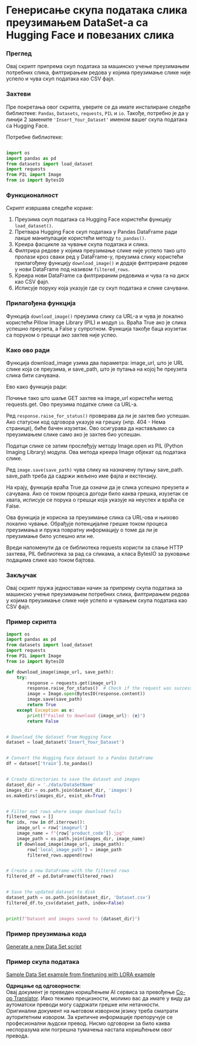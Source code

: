 <!--
CO_OP_TRANSLATOR_METADATA:
{
  "original_hash": "3cd0b727945d57998f1096763df56a84",
  "translation_date": "2025-07-17T05:52:29+00:00",
  "source_file": "md/03.FineTuning/CreatingSampleData.md",
  "language_code": "sr"
}
-->
# Генерисање скупа података слика преузимањем DataSet-а са Hugging Face и повезаних слика

### Преглед

Овај скрипт припрема скуп података за машинско учење преузимањем потребних слика, филтрирањем редова у којима преузимање слике није успело и чува скуп података као CSV фајл.

### Захтеви

Пре покретања овог скрипта, уверите се да имате инсталиране следеће библиотеке: `Pandas`, `Datasets`, `requests`, `PIL` и `io`. Такође, потребно је да у линији 2 замените `'Insert_Your_Dataset'` именом вашег скупа података са Hugging Face.

Потребне библиотеке:

```python

import os
import pandas as pd
from datasets import load_dataset
import requests
from PIL import Image
from io import BytesIO
```

### Функционалност

Скрипт извршава следеће кораке:

1. Преузима скуп података са Hugging Face користећи функцију `load_dataset()`.
2. Претвара Hugging Face скуп података у Pandas DataFrame ради лакше манипулације користећи методу `to_pandas()`.
3. Креира фасцикле за чување скупа података и слика.
4. Филтрира редове у којима преузимање слике није успело тако што пролази кроз сваки ред у DataFrame-у, преузима слику користећи прилагођену функцију `download_image()` и додаје филтриране редове у нови DataFrame под називом `filtered_rows`.
5. Креира нови DataFrame са филтрираним редовима и чува га на диск као CSV фајл.
6. Исписује поруку која указује где су скуп података и слике сачувани.

### Прилагођена функција

Функција `download_image()` преузима слику са URL-а и чува је локално користећи Pillow Image Library (PIL) и модул `io`. Враћа True ако је слика успешно преузета, а False у супротном. Функција такође баца изузетак са поруком о грешци ако захтев није успео.

### Како ово ради

Функција download_image узима два параметра: image_url, што је URL слике која се преузима, и save_path, што је путања на којој ће преузета слика бити сачувана.

Ево како функција ради:

Почиње тако што шаље GET захтев на image_url користећи метод requests.get. Ово преузима податке слике са URL-а.

Ред `response.raise_for_status()` проверава да ли је захтев био успешан. Ако статусни код одговора указује на грешку (нпр. 404 - Нема странице), биће бачен изузетак. Ово осигурава да настављамо са преузимањем слике само ако је захтев био успешан.

Податци слике се затим прослеђују методу Image.open из PIL (Python Imaging Library) модула. Ова метода креира Image објекат од података слике.

Ред `image.save(save_path)` чува слику на назначену путању save_path. save_path треба да садржи жељено име фајла и екстензију.

На крају, функција враћа True да означи да је слика успешно преузета и сачувана. Ако се током процеса догоди било каква грешка, изузетак се хвата, исписује се порука о грешци која указује на неуспех и враћа се False.

Ова функција је корисна за преузимање слика са URL-ова и њихово локално чување. Обрађује потенцијалне грешке током процеса преузимања и пружа повратну информацију о томе да ли је преузимање било успешно или не.

Вреди напоменути да се библиотека requests користи за слање HTTP захтева, PIL библиотека за рад са сликама, а класа BytesIO за руковање подацима слике као током бајтова.

### Закључак

Овај скрипт пружа једноставан начин за припрему скупа података за машинско учење преузимањем потребних слика, филтрирањем редова у којима преузимање слике није успело и чувањем скупа података као CSV фајл.

### Пример скрипта

```python
import os
import pandas as pd
from datasets import load_dataset
import requests
from PIL import Image
from io import BytesIO

def download_image(image_url, save_path):
    try:
        response = requests.get(image_url)
        response.raise_for_status()  # Check if the request was successful
        image = Image.open(BytesIO(response.content))
        image.save(save_path)
        return True
    except Exception as e:
        print(f"Failed to download {image_url}: {e}")
        return False


# Download the dataset from Hugging Face
dataset = load_dataset('Insert_Your_Dataset')


# Convert the Hugging Face dataset to a Pandas DataFrame
df = dataset['train'].to_pandas()


# Create directories to save the dataset and images
dataset_dir = './data/DataSetName'
images_dir = os.path.join(dataset_dir, 'images')
os.makedirs(images_dir, exist_ok=True)


# Filter out rows where image download fails
filtered_rows = []
for idx, row in df.iterrows():
    image_url = row['imageurl']
    image_name = f"{row['product_code']}.jpg"
    image_path = os.path.join(images_dir, image_name)
    if download_image(image_url, image_path):
        row['local_image_path'] = image_path
        filtered_rows.append(row)


# Create a new DataFrame with the filtered rows
filtered_df = pd.DataFrame(filtered_rows)


# Save the updated dataset to disk
dataset_path = os.path.join(dataset_dir, 'Dataset.csv')
filtered_df.to_csv(dataset_path, index=False)


print(f"Dataset and images saved to {dataset_dir}")
```

### Пример преузимања кода  
[Generate a new Data Set script](../../../../code/04.Finetuning/generate_dataset.py)

### Пример скупа података  
[Sample Data Set example from finetuning with LORA example](../../../../code/04.Finetuning/olive-ort-example/dataset/dataset-classification.json)

**Одрицање од одговорности**:  
Овај документ је преведен коришћењем AI сервиса за превођење [Co-op Translator](https://github.com/Azure/co-op-translator). Иако тежимо прецизности, молимо вас да имате у виду да аутоматски преводи могу садржати грешке или нетачности. Оригинални документ на његовом изворном језику треба сматрати ауторитетним извором. За критичне информације препоручује се професионални људски превод. Нисмо одговорни за било каква неспоразума или погрешна тумачења настала коришћењем овог превода.